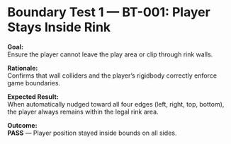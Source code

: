 # Boundary Test 1 — BT-001: Player Stays Inside Rink

**Goal:**  
Ensure the player cannot leave the play area or clip through rink walls.

**Rationale:**  
Confirms that wall colliders and the player’s rigidbody correctly enforce game boundaries.

**Expected Result:**  
When automatically nudged toward all four edges (left, right, top, bottom), the player always remains within the legal rink area.

**Outcome:**  
**PASS** — Player position stayed inside bounds on all sides.

